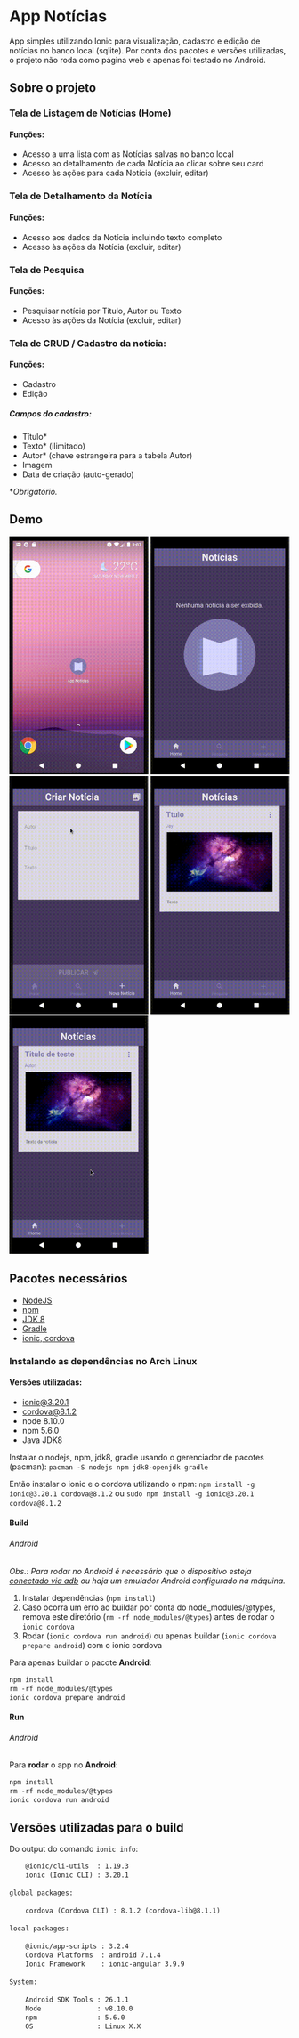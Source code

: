 # App Notícias

App simples utilizando Ionic para visualização, cadastro e edição de notícias no banco local (sqlite).
Por conta dos pacotes e versões utilizadas, o projeto não roda como página web e apenas foi testado no Android.


## Sobre o projeto

### Tela de Listagem de Notícias (Home)

#### Funções:

* Acesso a uma lista com as Notícias salvas no banco local
* Acesso ao detalhamento de cada Notícia ao clicar sobre seu card
* Acesso às ações para cada Notícia (excluir, editar)


### Tela de Detalhamento da Notícia

#### Funções:

* Acesso aos dados da Notícia incluindo texto completo
* Acesso às ações da Notícia (excluir, editar)


### Tela de Pesquisa

#### Funções:

* Pesquisar notícia por Título, Autor ou Texto
* Acesso às ações da Notícia (excluir, editar)


### Tela de CRUD / Cadastro da notícia:

#### Funções:

* Cadastro
* Edição

##### Campos do cadastro:

* Título*
* Texto* (ilimitado)
* Autor* (chave estrangeira para a tabela Autor)
* Imagem
* Data de criação (auto-gerado)

**Obrigatório.*


## Demo


<img alt="GIF exbindo abertura do app (Ícone, Splash, Home)" src="docs/gifs/app-noticias-icon-splash.gif" width="250">

<img alt="GIF abrindo pages da Tab" src="docs/gifs/app-noticias-pages.gif" width="250">

<img alt="GIF do fluxo de Cadastro" src="docs/gifs/app-noticias-cadastro.gif" width="250">

<img alt="GIF do fluxo de Detalhamento e Editar" src="docs/gifs/app-noticias-detalhe-editar.gif" width="250">

<img alt="GIF do fluxo de Pesquisa" src="docs/gifs/app-noticias-pesquisa.gif" width="250">


## Pacotes necessários

* [NodeJS](https://github.com/nodejs/node)
* [npm](https://github.com/npm/cli)
* [JDK 8](https://www.oracle.com/technetwork/java/javase/downloads/index.html)
* [Gradle](https://docs.gradle.org/current/userguide/installation.html)
* [ionic, cordova](https://ionicframework.com/docs/intro/installation/)

### Instalando as dependências no Arch Linux

#### Versões utilizadas:

- ionic@3.20.1 
- cordova@8.1.2
- node 8.10.0
- npm 5.6.0
- Java JDK8

Instalar o nodejs, npm, jdk8, gradle usando o gerenciador de pacotes (pacman): 
`pacman -S nodejs npm jdk8-openjdk gradle`

Então instalar o ionic e o cordova utilizando o npm:
`npm install -g ionic@3.20.1 cordova@8.1.2`
ou
`sudo npm install -g ionic@3.20.1 cordova@8.1.2`


#### Build 

###### Android 

*Obs.: Para rodar no Android é necessário que o dispositivo esteja [conectado via adb](https://developer.android.com/studio/command-line/adb?hl=pt-br) ou haja um emulador Android configurado na máquina.*

1. Instalar dependências (`npm install`)
2. Caso ocorra um erro ao buildar por conta do node_modules/@types, remova este diretório (`rm -rf node_modules/@types`) antes de rodar o `ionic cordova`
3. Rodar (`ionic cordova run android`) ou apenas buildar (`ionic cordova prepare android`) com o ionic cordova

Para apenas buildar o pacote **Android**:
```
npm install
rm -rf node_modules/@types
ionic cordova prepare android
```

#### Run

###### Android

Para **rodar** o app no **Android**:
```
npm install
rm -rf node_modules/@types
ionic cordova run android
```

## Versões utilizadas para o build

Do output do comando `ionic info`:

```
    @ionic/cli-utils  : 1.19.3
    ionic (Ionic CLI) : 3.20.1

global packages:

    cordova (Cordova CLI) : 8.1.2 (cordova-lib@8.1.1) 

local packages:

    @ionic/app-scripts : 3.2.4
    Cordova Platforms  : android 7.1.4
    Ionic Framework    : ionic-angular 3.9.9

System:

    Android SDK Tools : 26.1.1
    Node              : v8.10.0
    npm               : 5.6.0 
    OS                : Linux X.X

```
